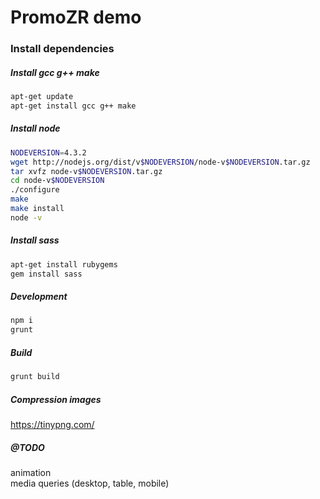 PromoZR demo
=======
### Install dependencies    
##### Install gcc g++ make    
``` sh
apt-get update
apt-get install gcc g++ make
```
##### Install node    
``` sh
NODEVERSION=4.3.2
wget http://nodejs.org/dist/v$NODEVERSION/node-v$NODEVERSION.tar.gz
tar xvfz node-v$NODEVERSION.tar.gz
cd node-v$NODEVERSION
./configure
make
make install
node -v
```
##### Install sass    
``` sh
apt-get install rubygems
gem install sass
```
##### Development    
``` sh
npm i
grunt
```
##### Build    
``` sh
grunt build
```
##### Compression images    
https://tinypng.com/

##### @TODO    
animation    
media queries (desktop, table, mobile)    
